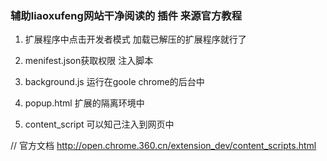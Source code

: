 ### 辅助liaoxufeng网站干净阅读的 插件 来源官方教程
1. 扩展程序中点击开发者模式 加载已解压的扩展程序就行了

2. menifest.json获取权限 注入脚本

3. background.js 运行在goole chrome的后台中

4. popup.html 扩展的隔离环境中

5. content_script 可以知己注入到网页中



// 官方文档 http://open.chrome.360.cn/extension_dev/content_scripts.html
